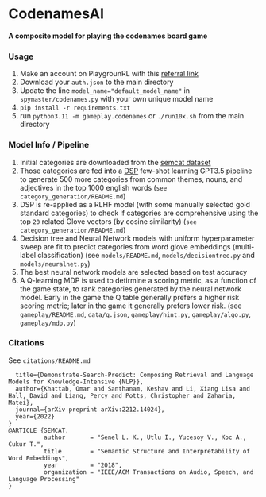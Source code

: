 # CodenamesAI

**A composite model for playing the codenames board game**

### Usage

1. Make an account on PlaygrounRL with this [referral link](https://playgroundrl.com/referralsignup?referral_email=jatinker@cs.stanford.edu)
2. Download your `auth.json` to the main directory
3. Update the line ```model_name="default_model_name"``` in `spymaster/codenames.py` with your own unique model name
4. `pip install -r requirements.txt` 
5. run `python3.11 -m gameplay.codenames` or `./run10x.sh` from the main directory

### Model Info / Pipeline
1. Initial categories are downloaded from the [semcat dataset](https://github.com/avaapm/SEMCATdataset2018/tree/master)
2. Those categories are fed into a [DSP](https://github.com/stanfordnlp/dspy) few-shot learning GPT3.5 pipeline to generate 500 more categories from common themes, nouns, and adjectives in the top 1000 english words (`see category_generation/README.md`)
3. DSP is re-applied as a RLHF model (with some manually selected gold standard categories) to check if categories are comprehensive using the top `20` related Glove vectors (by cosine similarity) (`see category_generation/README.md`)
4. Decision tree and Neural Network models with uniform hyperparameter sweep are fit to predict categories from word glove embeddings (multi-label classification) (see `models/README.md`, `models/decisiontree.py` and `models/neuralnet.py`)
5. The best neural network models are selected based on test accuracy
6. A Q-learning MDP is used to detirmine a scoring metric, as a function of the game state, to rank categories generated by the neural network model. Early in the game the Q table generally prefers a higher risk scoring metric; later in the game it generally prefers lower risk. (see `gameplay/README.md`, `data/q.json`, `gameplay/hint.py`, `gameplay/algo.py`, `gameplay/mdp.py`)

### Citations
See `citations/README.md`

```@article{khattab2022demonstrate,
  title={Demonstrate-Search-Predict: Composing Retrieval and Language Models for Knowledge-Intensive {NLP}},
  author={Khattab, Omar and Santhanam, Keshav and Li, Xiang Lisa and Hall, David and Liang, Percy and Potts, Christopher and Zaharia, Matei},
  journal={arXiv preprint arXiv:2212.14024},
  year={2022}
}
@ARTICLE {SEMCAT,
          author       = "Senel L. K., Utlu I., Yucesoy V., Koc A., Cukur T.",
          title        = "Semantic Structure and Interpretability of Word Embeddings",
          year         = "2018",
          organization = "IEEE/ACM Transactions on Audio, Speech, and Language Processing"
}
            

